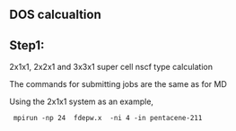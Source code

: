 ## DOS calcualtion

## Step1:
 2x1x1, 2x2x1 and 3x3x1 super cell nscf type calculation

 The commands for submitting jobs are the same as for MD

 Using the 2x1x1 system as an example,

```
 mpirun -np 24  fdepw.x  -ni 4 -in pentacene-211
```


 
